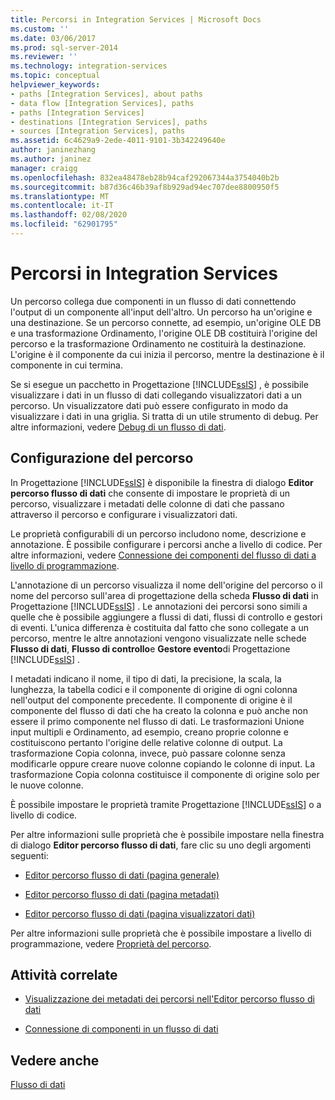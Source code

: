 ```yaml
---
title: Percorsi in Integration Services | Microsoft Docs
ms.custom: ''
ms.date: 03/06/2017
ms.prod: sql-server-2014
ms.reviewer: ''
ms.technology: integration-services
ms.topic: conceptual
helpviewer_keywords:
- paths [Integration Services], about paths
- data flow [Integration Services], paths
- paths [Integration Services]
- destinations [Integration Services], paths
- sources [Integration Services], paths
ms.assetid: 6c4629a9-2ede-4011-9101-3b342249640e
author: janinezhang
ms.author: janinez
manager: craigg
ms.openlocfilehash: 832ea48478eb28b94caf292067344a3754040b2b
ms.sourcegitcommit: b87d36c46b39af8b929ad94ec707dee8800950f5
ms.translationtype: MT
ms.contentlocale: it-IT
ms.lasthandoff: 02/08/2020
ms.locfileid: "62901795"
---
```

# <a name="integration-services-paths"></a>Percorsi in Integration Services
  Un percorso collega due componenti in un flusso di dati connettendo l'output di un componente all'input dell'altro. Un percorso ha un'origine e una destinazione. Se un percorso connette, ad esempio, un'origine OLE DB e una trasformazione Ordinamento, l'origine OLE DB costituirà l'origine del percorso e la trasformazione Ordinamento ne costituirà la destinazione. L'origine è il componente da cui inizia il percorso, mentre la destinazione è il componente in cui termina.  
  
 Se si esegue un pacchetto in Progettazione [!INCLUDE[ssIS](../../includes/ssis-md.md)] , è possibile visualizzare i dati in un flusso di dati collegando visualizzatori dati a un percorso. Un visualizzatore dati può essere configurato in modo da visualizzare i dati in una griglia. Si tratta di un utile strumento di debug. Per altre informazioni, vedere [Debug di un flusso di dati](../troubleshooting/debugging-data-flow.md).  
  
## <a name="configuration-of-the-path"></a>Configurazione del percorso  
 In Progettazione [!INCLUDE[ssIS](../../includes/ssis-md.md)] è disponibile la finestra di dialogo **Editor percorso flusso di dati** che consente di impostare le proprietà di un percorso, visualizzare i metadati delle colonne di dati che passano attraverso il percorso e configurare i visualizzatori dati.  
  
 Le proprietà configurabili di un percorso includono nome, descrizione e annotazione. È possibile configurare i percorsi anche a livello di codice. Per altre informazioni, vedere [Connessione dei componenti del flusso di dati a livello di programmazione](../building-packages-programmatically/connecting-data-flow-components-programmatically.md).  
  
 L'annotazione di un percorso visualizza il nome dell'origine del percorso o il nome del percorso sull'area di progettazione della scheda **Flusso di dati** in Progettazione [!INCLUDE[ssIS](../../includes/ssis-md.md)] . Le annotazioni dei percorsi sono simili a quelle che è possibile aggiungere a flussi di dati, flussi di controllo e gestori di eventi. L'unica differenza è costituita dal fatto che sono collegate a un percorso, mentre le altre annotazioni vengono visualizzate nelle schede **Flusso di dati**, **Flusso di controllo**e **Gestore evento**di Progettazione [!INCLUDE[ssIS](../../includes/ssis-md.md)] .  
  
 I metadati indicano il nome, il tipo di dati, la precisione, la scala, la lunghezza, la tabella codici e il componente di origine di ogni colonna nell'output del componente precedente. Il componente di origine è il componente del flusso di dati che ha creato la colonna e può anche non essere il primo componente nel flusso di dati. Le trasformazioni Unione input multipli e Ordinamento, ad esempio, creano proprie colonne e costituiscono pertanto l'origine delle relative colonne di output. La trasformazione Copia colonna, invece, può passare colonne senza modificarle oppure creare nuove colonne copiando le colonne di input. La trasformazione Copia colonna costituisce il componente di origine solo per le nuove colonne.  
  
 È possibile impostare le proprietà tramite Progettazione [!INCLUDE[ssIS](../../includes/ssis-md.md)] o a livello di codice.  
  
 Per altre informazioni sulle proprietà che è possibile impostare nella finestra di dialogo **Editor percorso flusso di dati**, fare clic su uno degli argomenti seguenti:  
  
-   [Editor percorso flusso di dati &#40;pagina generale&#41;](../general-page-of-integration-services-designers-options.md)  
  
-   [Editor percorso flusso di dati &#40;pagina metadati&#41;](../data-flow-path-editor-metadata-page.md)  
  
-   [Editor percorso flusso di dati &#40;pagina visualizzatori dati&#41;](../data-flow-path-editor-data-viewers-page.md)  
  
 Per altre informazioni sulle proprietà che è possibile impostare a livello di programmazione, vedere [Proprietà del percorso](../path-properties.md).  
  
## <a name="related-tasks"></a>Attività correlate  
  
-   [Visualizzazione dei metadati dei percorsi nell'Editor percorso flusso di dati](../view-path-metadata-in-the-data-flow-path-editor.md)  
  
-   [Connessione di componenti in un flusso di dati](connect-components-in-a-data-flow.md)  
  
## <a name="see-also"></a>Vedere anche  
 [Flusso di dati](data-flow.md)  
  
  
